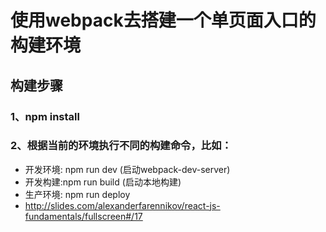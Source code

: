 # 使用webpack去搭建一个单页面入口的构建环境
## 构建步骤
### 1、npm install
### 2、根据当前的环境执行不同的构建命令，比如：
* 开发环境: npm run dev (启动webpack-dev-server)
* 开发构建:npm run build (启动本地构建)
* 生产环境: npm run deploy 
* http://slides.com/alexanderfarennikov/react-js-fundamentals/fullscreen#/17
